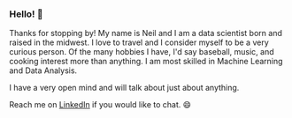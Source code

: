 ### Hello! 👋
Thanks for stopping by! My name is Neil and I am a data scientist born and raised in the midwest. I love to travel and I consider myself to be a very curious person. Of the many hobbies I have, I'd say baseball, music, and cooking interest more than anything. I am most skilled in Machine Learning and Data Analysis.

I have a very open mind and will talk about just about anything.

Reach me on [LinkedIn](https://www.linkedin.com/in/neil-tschopp/) if you would like to chat. 😄
<!-- 
Here are some ideas to get you started:

- 🔭 I’m currently working on ...
- 🌱 I’m currently learning ...
- 👯 I’m looking to collaborate on ...
- 🤔 I’m looking for help with ...
- 💬 Ask me about ...
- 📫 How to reach me: ...
- 😄 Pronouns: ...
- ⚡ Fun fact: ...
-->
